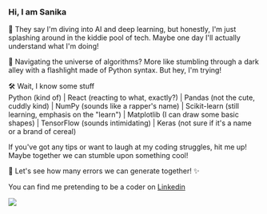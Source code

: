 ### Hi, I am Sanika
🤖 They say I'm diving into AI and deep learning, but honestly, I'm just splashing around in the kiddie pool of tech. Maybe one day I'll actually understand what I'm doing!

🌌 Navigating the universe of algorithms? More like stumbling through a dark alley with a flashlight made of Python syntax. But hey, I'm trying!


🛠️ Wait, I know some stuff <br>
Python (kind of)  |  React (reacting to what, exactly?)  |  Pandas (not the cute, cuddly kind)  |  NumPy (sounds like a rapper's name)  |  Scikit-learn (still learning, emphasis on the "learn")  |  Matplotlib (I can draw some basic shapes)  |  TensorFlow (sounds intimidating)  |  Keras (not sure if it's a name or a brand of cereal)


If you've got any tips or want to laugh at my coding struggles, hit me up! Maybe together we can stumble upon something cool!


🌟 Let's see how many errors we can generate together! ✨

You can find me pretending to be a coder on [Linkedin](https://www.linkedin.com/in/sanika-hadap-243108234/)

[![](https://visitcount.itsvg.in/api?id=sanikaahadap&label=Profile%20Views&color=0&icon=5&pretty=false)](https://visitcount.itsvg.in)
